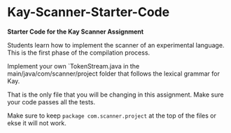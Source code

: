 # Kay-Scanner-Starter-Code
**Starter Code for the Kay Scanner Assignment**

Students learn how to implement the scanner of an experimental language. This is the first phase of the compilation process.

Implement your own `TokenStream.java in the main/java/com/scanner/project folder that follows the lexical grammar for Kay.

That is the only file that you will be changing in this assignment. Make sure your code passes all the tests.

Make sure to keep `package com.scanner.project` at the top of the files or ekse it will not work.
